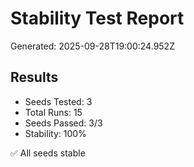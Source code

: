# Stability Test Report

Generated: 2025-09-28T19:00:24.952Z

## Results
- Seeds Tested: 3
- Total Runs: 15
- Seeds Passed: 3/3
- Stability: 100%

✅ All seeds stable

